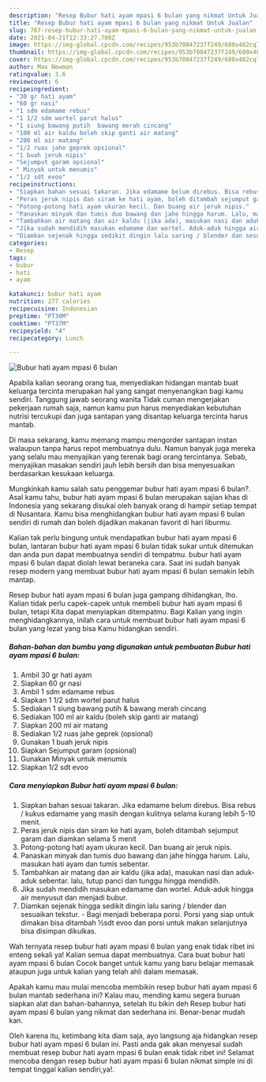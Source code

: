 ```yaml
---
description: "Resep Bubur hati ayam mpasi 6 bulan yang nikmat Untuk Jualan"
title: "Resep Bubur hati ayam mpasi 6 bulan yang nikmat Untuk Jualan"
slug: 767-resep-bubur-hati-ayam-mpasi-6-bulan-yang-nikmat-untuk-jualan
date: 2021-04-21T12:33:27.708Z
image: https://img-global.cpcdn.com/recipes/953b70847237f249/680x482cq70/bubur-hati-ayam-mpasi-6-bulan-foto-resep-utama.jpg
thumbnail: https://img-global.cpcdn.com/recipes/953b70847237f249/680x482cq70/bubur-hati-ayam-mpasi-6-bulan-foto-resep-utama.jpg
cover: https://img-global.cpcdn.com/recipes/953b70847237f249/680x482cq70/bubur-hati-ayam-mpasi-6-bulan-foto-resep-utama.jpg
author: Max Newman
ratingvalue: 3.6
reviewcount: 6
recipeingredient:
- "30 gr hati ayam"
- "60 gr nasi"
- "1 sdm edamame rebus"
- "1 1/2 sdm wortel parut halus"
- "1 siung bawang putih  bawang merah cincang"
- "100 ml air kaldu boleh skip ganti air matang"
- "200 ml air matang"
- "1/2 ruas jahe geprek opsional"
- "1 buah jeruk nipis"
- "Sejumput garam opsional"
- " Minyak untuk menumis"
- "1/2 sdt evoo"
recipeinstructions:
- "Siapkan bahan sesuai takaran. Jika edamame belum direbus. Bisa rebus / kukus edamame yang masih dengan kulitnya selama kurang lebih 5-10 menit."
- "Peras jeruk nipis dan siram ke hati ayam, boleh ditambah sejumput garam dan diamkan selama 5 menit"
- "Potong-potong hati ayam ukuran kecil. Dan buang air jeruk nipis."
- "Panaskan minyak dan tumis duo bawang dan jahe hingga harum. Lalu, masukan hati ayam dan tumis sebentar."
- "Tambahkan air matang dan air kaldu (jika ada), masukan nasi dan aduk-aduk sebentar. lalu, tutup panci dan tunggu hingga mendidih."
- "Jika sudah mendidih masukan edamame dan wortel. Aduk-aduk hingga air menyusut dan menjadi bubur."
- "Diamkan sejenak hingga sedikit dingin lalu saring / blender dan sesuaikan tekstur. Bagi menjadi beberapa porsi. Porsi yang siap untuk dimakan bisa ditambah ½sdt evoo dan porsi untuk makan selanjutnya bisa disimpan dikulkas."
categories:
- Resep
tags:
- bubur
- hati
- ayam

katakunci: bubur hati ayam 
nutrition: 277 calories
recipecuisine: Indonesian
preptime: "PT30M"
cooktime: "PT37M"
recipeyield: "4"
recipecategory: Lunch

---
```



![Bubur hati ayam mpasi 6 bulan](https://img-global.cpcdn.com/recipes/953b70847237f249/680x482cq70/bubur-hati-ayam-mpasi-6-bulan-foto-resep-utama.jpg)

Apabila kalian seorang orang tua, menyediakan hidangan mantab buat keluarga tercinta merupakan hal yang sangat menyenangkan bagi kamu sendiri. Tanggung jawab seorang  wanita Tidak cuman mengerjakan pekerjaan rumah saja, namun kamu pun harus menyediakan kebutuhan nutrisi tercukupi dan juga santapan yang disantap keluarga tercinta harus mantab.

Di masa  sekarang, kamu memang mampu mengorder santapan instan walaupun tanpa harus repot membuatnya dulu. Namun banyak juga mereka yang selalu mau menyajikan yang terenak bagi orang tercintanya. Sebab, menyajikan masakan sendiri jauh lebih bersih dan bisa menyesuaikan berdasarkan kesukaan keluarga. 



Mungkinkah kamu salah satu penggemar bubur hati ayam mpasi 6 bulan?. Asal kamu tahu, bubur hati ayam mpasi 6 bulan merupakan sajian khas di Indonesia yang sekarang disukai oleh banyak orang di hampir setiap tempat di Nusantara. Kamu bisa menghidangkan bubur hati ayam mpasi 6 bulan sendiri di rumah dan boleh dijadikan makanan favorit di hari liburmu.

Kalian tak perlu bingung untuk mendapatkan bubur hati ayam mpasi 6 bulan, lantaran bubur hati ayam mpasi 6 bulan tidak sukar untuk ditemukan dan anda pun dapat membuatnya sendiri di tempatmu. bubur hati ayam mpasi 6 bulan dapat diolah lewat beraneka cara. Saat ini sudah banyak resep modern yang membuat bubur hati ayam mpasi 6 bulan semakin lebih mantap.

Resep bubur hati ayam mpasi 6 bulan juga gampang dihidangkan, lho. Kalian tidak perlu capek-capek untuk membeli bubur hati ayam mpasi 6 bulan, tetapi Kita dapat menyiapkan ditempatmu. Bagi Kalian yang ingin menghidangkannya, inilah cara untuk membuat bubur hati ayam mpasi 6 bulan yang lezat yang bisa Kamu hidangkan sendiri.

<!--inarticleads1-->

##### Bahan-bahan dan bumbu yang digunakan untuk pembuatan Bubur hati ayam mpasi 6 bulan:

1. Ambil 30 gr hati ayam
1. Siapkan 60 gr nasi
1. Ambil 1 sdm edamame rebus
1. Siapkan 1 1/2 sdm wortel parut halus
1. Sediakan 1 siung bawang putih &amp; bawang merah cincang
1. Sediakan 100 ml air kaldu (boleh skip ganti air matang)
1. Siapkan 200 ml air matang
1. Sediakan 1/2 ruas jahe geprek (opsional)
1. Gunakan 1 buah jeruk nipis
1. Siapkan Sejumput garam (opsional)
1. Gunakan  Minyak untuk menumis
1. Siapkan 1/2 sdt evoo




<!--inarticleads2-->

##### Cara menyiapkan Bubur hati ayam mpasi 6 bulan:

1. Siapkan bahan sesuai takaran. Jika edamame belum direbus. Bisa rebus / kukus edamame yang masih dengan kulitnya selama kurang lebih 5-10 menit.
1. Peras jeruk nipis dan siram ke hati ayam, boleh ditambah sejumput garam dan diamkan selama 5 menit
1. Potong-potong hati ayam ukuran kecil. Dan buang air jeruk nipis.
1. Panaskan minyak dan tumis duo bawang dan jahe hingga harum. Lalu, masukan hati ayam dan tumis sebentar.
1. Tambahkan air matang dan air kaldu (jika ada), masukan nasi dan aduk-aduk sebentar. lalu, tutup panci dan tunggu hingga mendidih.
1. Jika sudah mendidih masukan edamame dan wortel. Aduk-aduk hingga air menyusut dan menjadi bubur.
1. Diamkan sejenak hingga sedikit dingin lalu saring / blender dan sesuaikan tekstur. - Bagi menjadi beberapa porsi. Porsi yang siap untuk dimakan bisa ditambah ½sdt evoo dan porsi untuk makan selanjutnya bisa disimpan dikulkas.




Wah ternyata resep bubur hati ayam mpasi 6 bulan yang enak tidak ribet ini enteng sekali ya! Kalian semua dapat membuatnya. Cara buat bubur hati ayam mpasi 6 bulan Cocok banget untuk kamu yang baru belajar memasak ataupun juga untuk kalian yang telah ahli dalam memasak.

Apakah kamu mau mulai mencoba membikin resep bubur hati ayam mpasi 6 bulan mantab sederhana ini? Kalau mau, mending kamu segera buruan siapkan alat dan bahan-bahannya, setelah itu bikin deh Resep bubur hati ayam mpasi 6 bulan yang nikmat dan sederhana ini. Benar-benar mudah kan. 

Oleh karena itu, ketimbang kita diam saja, ayo langsung aja hidangkan resep bubur hati ayam mpasi 6 bulan ini. Pasti anda gak akan menyesal sudah membuat resep bubur hati ayam mpasi 6 bulan enak tidak ribet ini! Selamat mencoba dengan resep bubur hati ayam mpasi 6 bulan nikmat simple ini di tempat tinggal kalian sendiri,ya!.

